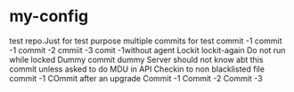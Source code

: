 # my-config

test repo.Just for test purpose
multiple commits for test
commit -1
commit -1
commit -2
cmmiit -3
comit -1without agent
Lockit
lockit-again
Do not run while locked
Dummy commit
dummy
Server should not know abt this commit unless asked to do MDU in API
Checkin to non blacklisted file
commit -1
COmmit after an upgrade
Commit -1
Commit -2
Commit -3
